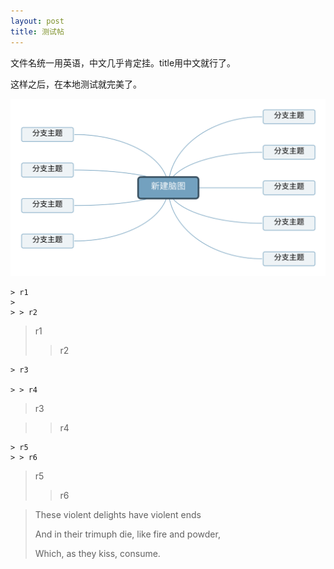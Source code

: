 ```yaml
---
layout: post
title: 测试帖
---
```


文件名统一用英语，中文几乎肯定挂。title用中文就行了。

这样之后，在本地测试就完美了。

![svgtest](/images/svgtest.svg)

```
> r1
> 
> > r2
```
> r1
> 
> > r2





```
> r3

> > r4
```
> r3

> > r4

```
> r5
> > r6
```
> r5
> > r6

> These violent delights have violent ends
>
> And in their trimuph die, like fire and powder,
>
> Which, as they kiss, consume.
